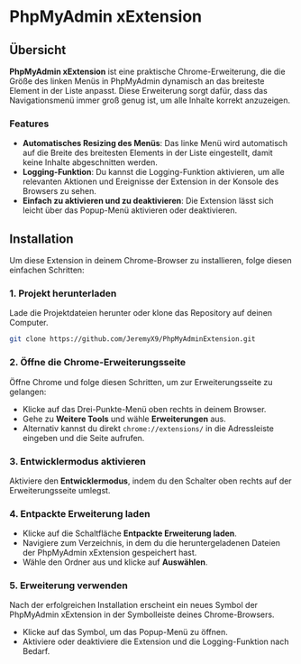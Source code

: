 # PhpMyAdmin xExtension

## Übersicht

**PhpMyAdmin xExtension** ist eine praktische Chrome-Erweiterung, die die Größe des linken Menüs in PhpMyAdmin dynamisch an das breiteste Element in der Liste anpasst. Diese Erweiterung sorgt dafür, dass das Navigationsmenü immer groß genug ist, um alle Inhalte korrekt anzuzeigen.

### Features

- **Automatisches Resizing des Menüs**: Das linke Menü wird automatisch auf die Breite des breitesten Elements in der Liste eingestellt, damit keine Inhalte abgeschnitten werden.
- **Logging-Funktion**: Du kannst die Logging-Funktion aktivieren, um alle relevanten Aktionen und Ereignisse der Extension in der Konsole des Browsers zu sehen.
- **Einfach zu aktivieren und zu deaktivieren**: Die Extension lässt sich leicht über das Popup-Menü aktivieren oder deaktivieren.

## Installation

Um diese Extension in deinem Chrome-Browser zu installieren, folge diesen einfachen Schritten:

### 1. Projekt herunterladen

Lade die Projektdateien herunter oder klone das Repository auf deinen Computer.

```bash
git clone https://github.com/JeremyX9/PhpMyAdminExtension.git
```
### 2. Öffne die Chrome-Erweiterungsseite

Öffne Chrome und folge diesen Schritten, um zur Erweiterungsseite zu gelangen:

- Klicke auf das Drei-Punkte-Menü oben rechts in deinem Browser.
- Gehe zu **Weitere Tools** und wähle **Erweiterungen** aus.
- Alternativ kannst du direkt `chrome://extensions/` in die Adressleiste eingeben und die Seite aufrufen.

### 3. Entwicklermodus aktivieren

Aktiviere den **Entwicklermodus**, indem du den Schalter oben rechts auf der Erweiterungsseite umlegst.

### 4. Entpackte Erweiterung laden

- Klicke auf die Schaltfläche **Entpackte Erweiterung laden**.
- Navigiere zum Verzeichnis, in dem du die heruntergeladenen Dateien der PhpMyAdmin xExtension gespeichert hast.
- Wähle den Ordner aus und klicke auf **Auswählen**.

### 5. Erweiterung verwenden

Nach der erfolgreichen Installation erscheint ein neues Symbol der PhpMyAdmin xExtension in der Symbolleiste deines Chrome-Browsers.

- Klicke auf das Symbol, um das Popup-Menü zu öffnen.
- Aktiviere oder deaktiviere die Extension und die Logging-Funktion nach Bedarf.
